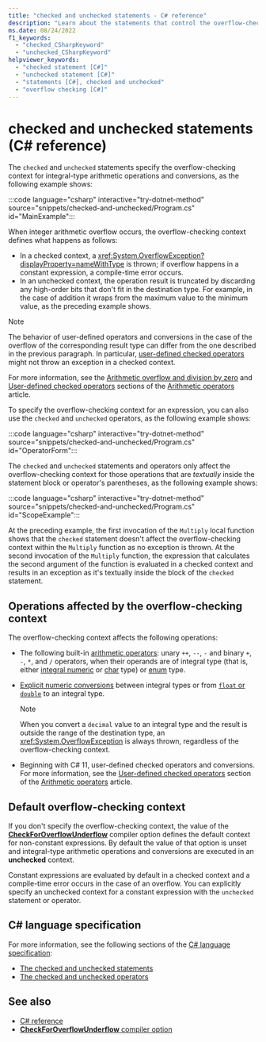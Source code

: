 ```yaml
---
title: "checked and unchecked statements - C# reference"
description: "Learn about the statements that control the overflow-checking context."
ms.date: 08/24/2022
f1_keywords: 
  - "checked_CSharpKeyword"
  - "unchecked_CSharpKeyword"
helpviewer_keywords: 
  - "checked statement [C#]"
  - "unchecked statement [C#]"
  - "statements [C#], checked and unchecked"
  - "overflow checking [C#]"
---
```

# checked and unchecked statements (C# reference)

The `checked` and `unchecked` statements specify the overflow-checking context for integral-type arithmetic operations and conversions, as the following example shows:

:::code language="csharp" interactive="try-dotnet-method" source="snippets/checked-and-unchecked/Program.cs" id="MainExample":::

When integer arithmetic overflow occurs, the overflow-checking context defines what happens as follows:

- In a checked context, a <xref:System.OverflowException?displayProperty=nameWithType> is thrown; if overflow happens in a constant expression, a compile-time error occurs.
- In an unchecked context, the operation result is truncated by discarding any high-order bits that don't fit in the destination type. For example, in the case of addition it wraps from the maximum value to the minimum value, as the preceding example shows.

> [!NOTE]
> The behavior of user-defined operators and conversions in the case of the overflow of the corresponding result type can differ from the one described in the previous paragraph. In particular, [user-defined checked operators](../operators/arithmetic-operators.md#user-defined-checked-operators) might not throw an exception in a checked context.

For more information, see the [Arithmetic overflow and division by zero](../operators/arithmetic-operators.md#arithmetic-overflow-and-division-by-zero) and [User-defined checked operators](../operators/arithmetic-operators.md#user-defined-checked-operators) sections of the [Arithmetic operators](../operators/arithmetic-operators.md) article.

To specify the overflow-checking context for an expression, you can also use the `checked` and `unchecked` operators, as the following example shows:

:::code language="csharp" interactive="try-dotnet-method" source="snippets/checked-and-unchecked/Program.cs" id="OperatorForm":::

The `checked` and `unchecked` statements and operators only affect the overflow-checking context for those operations that are *textually* inside the statement block or operator's parentheses, as the following example shows:

:::code language="csharp" interactive="try-dotnet-method" source="snippets/checked-and-unchecked/Program.cs" id="ScopeExample":::

At the preceding example, the first invocation of the `Multiply` local function shows that the `checked` statement doesn't affect the overflow-checking context within the `Multiply` function as no exception is thrown. At the second invocation of the `Multiply` function, the expression that calculates the second argument of the function is evaluated in a checked context and results in an exception as it's textually inside the block of the `checked` statement.

## Operations affected by the overflow-checking context

The overflow-checking context affects the following operations:

- The following built-in [arithmetic operators](../operators/arithmetic-operators.md): unary `++`, `--`, `-` and binary `+`, `-`, `*`, and `/` operators, when their operands are of integral type (that is, either [integral numeric](../builtin-types/integral-numeric-types.md) or [char](../builtin-types/char.md) type) or [enum](../builtin-types/enum.md) type.
- [Explicit numeric conversions](../builtin-types/numeric-conversions.md#explicit-numeric-conversions) between integral types or from [`float` or `double`](../builtin-types/floating-point-numeric-types.md) to an integral type.

  > [!NOTE]
  > When you convert a `decimal` value to an integral type and the result is outside the range of the destination type, an <xref:System.OverflowException> is always thrown, regardless of the overflow-checking context.

- Beginning with C# 11, user-defined checked operators and conversions. For more information, see the [User-defined checked operators](../operators/arithmetic-operators.md#user-defined-checked-operators) section of the [Arithmetic operators](../operators/arithmetic-operators.md) article.

## Default overflow-checking context

If you don't specify the overflow-checking context, the value of the [**CheckForOverflowUnderflow**](../compiler-options/language.md#checkforoverflowunderflow) compiler option defines the default context for non-constant expressions. By default the value of that option is unset and integral-type arithmetic operations and conversions are executed in an **unchecked** context.

Constant expressions are evaluated by default in a checked context and a compile-time error occurs in the case of an overflow. You can explicitly specify an unchecked context for a constant expression with the `unchecked` statement or operator.

## C# language specification

For more information, see the following sections of the [C# language specification](~/_csharpstandard/standard/README.md):

- [The checked and unchecked statements](~/_csharpstandard/standard/statements.md#1212-the-checked-and-unchecked-statements)
- [The checked and unchecked operators](~/_csharpstandard/standard/expressions.md#11718-the-checked-and-unchecked-operators)

## See also

- [C# reference](../index.md)
- [**CheckForOverflowUnderflow** compiler option](../compiler-options/language.md#checkforoverflowunderflow)
